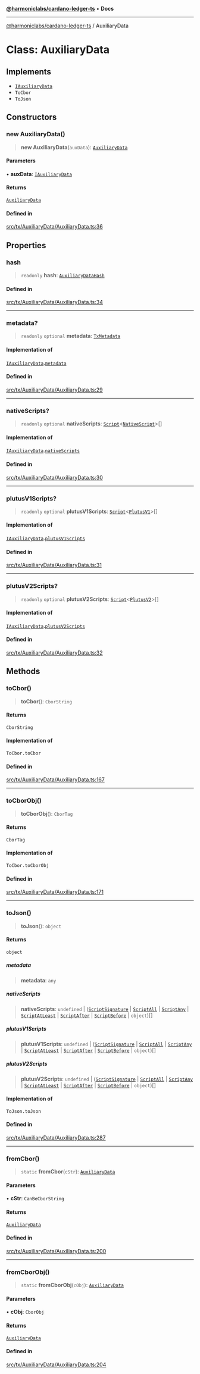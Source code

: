 [**@harmoniclabs/cardano-ledger-ts**](../README.md) • **Docs**

***

[@harmoniclabs/cardano-ledger-ts](../globals.md) / AuxiliaryData

# Class: AuxiliaryData

## Implements

- [`IAuxiliaryData`](../interfaces/IAuxiliaryData.md)
- `ToCbor`
- `ToJson`

## Constructors

### new AuxiliaryData()

> **new AuxiliaryData**(`auxData`): [`AuxiliaryData`](AuxiliaryData.md)

#### Parameters

• **auxData**: [`IAuxiliaryData`](../interfaces/IAuxiliaryData.md)

#### Returns

[`AuxiliaryData`](AuxiliaryData.md)

#### Defined in

[src/tx/AuxiliaryData/AuxiliaryData.ts:36](https://github.com/HarmonicLabs/cardano-ledger-ts/blob/94dd590ffe94133126b0d8d49920fc7b002e1975/src/tx/AuxiliaryData/AuxiliaryData.ts#L36)

## Properties

### hash

> `readonly` **hash**: [`AuxiliaryDataHash`](AuxiliaryDataHash.md)

#### Defined in

[src/tx/AuxiliaryData/AuxiliaryData.ts:34](https://github.com/HarmonicLabs/cardano-ledger-ts/blob/94dd590ffe94133126b0d8d49920fc7b002e1975/src/tx/AuxiliaryData/AuxiliaryData.ts#L34)

***

### metadata?

> `readonly` `optional` **metadata**: [`TxMetadata`](TxMetadata.md)

#### Implementation of

[`IAuxiliaryData`](../interfaces/IAuxiliaryData.md).[`metadata`](../interfaces/IAuxiliaryData.md#metadata)

#### Defined in

[src/tx/AuxiliaryData/AuxiliaryData.ts:29](https://github.com/HarmonicLabs/cardano-ledger-ts/blob/94dd590ffe94133126b0d8d49920fc7b002e1975/src/tx/AuxiliaryData/AuxiliaryData.ts#L29)

***

### nativeScripts?

> `readonly` `optional` **nativeScripts**: [`Script`](Script.md)\<[`NativeScript`](../enumerations/ScriptType.md#nativescript)\>[]

#### Implementation of

[`IAuxiliaryData`](../interfaces/IAuxiliaryData.md).[`nativeScripts`](../interfaces/IAuxiliaryData.md#nativescripts)

#### Defined in

[src/tx/AuxiliaryData/AuxiliaryData.ts:30](https://github.com/HarmonicLabs/cardano-ledger-ts/blob/94dd590ffe94133126b0d8d49920fc7b002e1975/src/tx/AuxiliaryData/AuxiliaryData.ts#L30)

***

### plutusV1Scripts?

> `readonly` `optional` **plutusV1Scripts**: [`Script`](Script.md)\<[`PlutusV1`](../enumerations/ScriptType.md#plutusv1)\>[]

#### Implementation of

[`IAuxiliaryData`](../interfaces/IAuxiliaryData.md).[`plutusV1Scripts`](../interfaces/IAuxiliaryData.md#plutusv1scripts)

#### Defined in

[src/tx/AuxiliaryData/AuxiliaryData.ts:31](https://github.com/HarmonicLabs/cardano-ledger-ts/blob/94dd590ffe94133126b0d8d49920fc7b002e1975/src/tx/AuxiliaryData/AuxiliaryData.ts#L31)

***

### plutusV2Scripts?

> `readonly` `optional` **plutusV2Scripts**: [`Script`](Script.md)\<[`PlutusV2`](../enumerations/ScriptType.md#plutusv2)\>[]

#### Implementation of

[`IAuxiliaryData`](../interfaces/IAuxiliaryData.md).[`plutusV2Scripts`](../interfaces/IAuxiliaryData.md#plutusv2scripts)

#### Defined in

[src/tx/AuxiliaryData/AuxiliaryData.ts:32](https://github.com/HarmonicLabs/cardano-ledger-ts/blob/94dd590ffe94133126b0d8d49920fc7b002e1975/src/tx/AuxiliaryData/AuxiliaryData.ts#L32)

## Methods

### toCbor()

> **toCbor**(): `CborString`

#### Returns

`CborString`

#### Implementation of

`ToCbor.toCbor`

#### Defined in

[src/tx/AuxiliaryData/AuxiliaryData.ts:167](https://github.com/HarmonicLabs/cardano-ledger-ts/blob/94dd590ffe94133126b0d8d49920fc7b002e1975/src/tx/AuxiliaryData/AuxiliaryData.ts#L167)

***

### toCborObj()

> **toCborObj**(): `CborTag`

#### Returns

`CborTag`

#### Implementation of

`ToCbor.toCborObj`

#### Defined in

[src/tx/AuxiliaryData/AuxiliaryData.ts:171](https://github.com/HarmonicLabs/cardano-ledger-ts/blob/94dd590ffe94133126b0d8d49920fc7b002e1975/src/tx/AuxiliaryData/AuxiliaryData.ts#L171)

***

### toJson()

> **toJson**(): `object`

#### Returns

`object`

##### metadata

> **metadata**: `any`

##### nativeScripts

> **nativeScripts**: `undefined` \| ([`ScriptSignature`](../interfaces/ScriptSignature.md) \| [`ScriptAll`](../interfaces/ScriptAll.md) \| [`ScriptAny`](../interfaces/ScriptAny.md) \| [`ScriptAtLeast`](../interfaces/ScriptAtLeast.md) \| [`ScriptAfter`](../interfaces/ScriptAfter.md) \| [`ScriptBefore`](../interfaces/ScriptBefore.md) \| `object`)[]

##### plutusV1Scripts

> **plutusV1Scripts**: `undefined` \| ([`ScriptSignature`](../interfaces/ScriptSignature.md) \| [`ScriptAll`](../interfaces/ScriptAll.md) \| [`ScriptAny`](../interfaces/ScriptAny.md) \| [`ScriptAtLeast`](../interfaces/ScriptAtLeast.md) \| [`ScriptAfter`](../interfaces/ScriptAfter.md) \| [`ScriptBefore`](../interfaces/ScriptBefore.md) \| `object`)[]

##### plutusV2Scripts

> **plutusV2Scripts**: `undefined` \| ([`ScriptSignature`](../interfaces/ScriptSignature.md) \| [`ScriptAll`](../interfaces/ScriptAll.md) \| [`ScriptAny`](../interfaces/ScriptAny.md) \| [`ScriptAtLeast`](../interfaces/ScriptAtLeast.md) \| [`ScriptAfter`](../interfaces/ScriptAfter.md) \| [`ScriptBefore`](../interfaces/ScriptBefore.md) \| `object`)[]

#### Implementation of

`ToJson.toJson`

#### Defined in

[src/tx/AuxiliaryData/AuxiliaryData.ts:287](https://github.com/HarmonicLabs/cardano-ledger-ts/blob/94dd590ffe94133126b0d8d49920fc7b002e1975/src/tx/AuxiliaryData/AuxiliaryData.ts#L287)

***

### fromCbor()

> `static` **fromCbor**(`cStr`): [`AuxiliaryData`](AuxiliaryData.md)

#### Parameters

• **cStr**: `CanBeCborString`

#### Returns

[`AuxiliaryData`](AuxiliaryData.md)

#### Defined in

[src/tx/AuxiliaryData/AuxiliaryData.ts:200](https://github.com/HarmonicLabs/cardano-ledger-ts/blob/94dd590ffe94133126b0d8d49920fc7b002e1975/src/tx/AuxiliaryData/AuxiliaryData.ts#L200)

***

### fromCborObj()

> `static` **fromCborObj**(`cObj`): [`AuxiliaryData`](AuxiliaryData.md)

#### Parameters

• **cObj**: `CborObj`

#### Returns

[`AuxiliaryData`](AuxiliaryData.md)

#### Defined in

[src/tx/AuxiliaryData/AuxiliaryData.ts:204](https://github.com/HarmonicLabs/cardano-ledger-ts/blob/94dd590ffe94133126b0d8d49920fc7b002e1975/src/tx/AuxiliaryData/AuxiliaryData.ts#L204)
